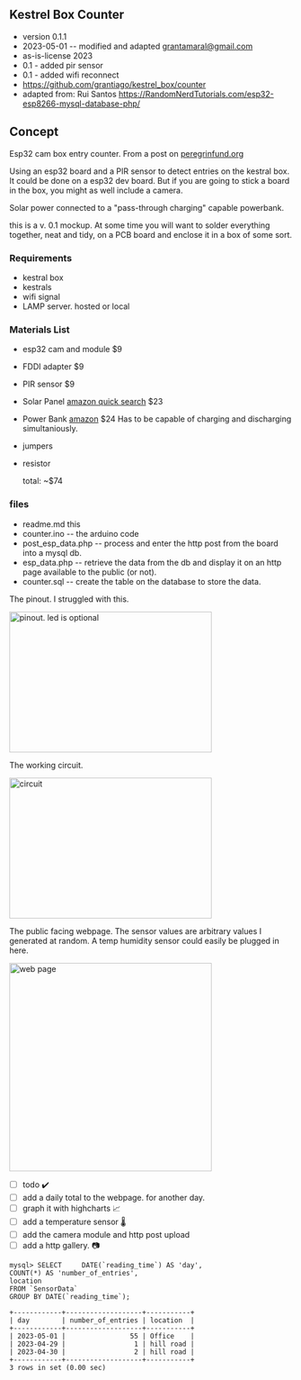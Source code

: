 ## Kestrel Box Counter

* version 0.1.1 
* 2023-05-01 -- modified and adapted grantamaral@gmail.com
* as-is-license 2023
* 0.1 - added pir sensor
* 0.1 - added wifi reconnect
* https://github.com/grantiago/kestrel_box/counter
* adapted from: Rui Santos https://RandomNerdTutorials.com/esp32-esp8266-mysql-database-php/

## Concept

Esp32 cam box entry counter. From a post on [peregrinfund.org](https://hub.peregrinefund.org/forum/akp-general-discussion/kestrel-box-entry-counter) 

Using an esp32 board and a PIR sensor to detect entries on the kestral box. It could be done on a esp32 dev board. But if you are going to stick a board in the box, you might as well include a camera. 

Solar power connected to a "pass-through charging" capable powerbank. 

this is a v. 0.1 mockup. At some time you will want to solder everything together, neat and tidy, on a PCB board and enclose it in a box of some sort.

### Requirements

* kestral box
* kestrals
* wifi signal
* LAMP server. hosted or local

### Materials List

* esp32 cam and module $9
* FDDI adapter $9
* PIR sensor $9
* Solar Panel [amazon quick search](<https://www.amazon.com/dp/B09CYWCCCY/ref=vp_d_ac_d_vp_sub_hr_lb_reg_pd?_encoding=UTF8&th=1>) $23
* Power Bank [amazon](https://www.amazon.com/EnergyQC-Pilot-X7-Portable-Flashlight/dp/B09Z6R1TZG/?_encoding=UTF8&th=1) $24 Has to be capable of charging and discharging simultaniously.
* jumpers
* resistor

    total: ~$74

### files

* readme.md this
* counter.ino -- the arduino code
* post_esp_data.php -- process and enter the http post from the board into a mysql db.
* esp_data.php -- retrieve the data from the db and display it on an http page available to the public (or not).
* counter.sql -- create the table on the database to store the data.

The pinout. I struggled with this. 

<img src="https://raw.githubusercontent.com/grantiago/kestrel_box/main/counter/images/counter_pinout.png" alt="pinout. led is optional" title="pinout" width="360px" height="250px">

The working circuit.

<img src="https://raw.githubusercontent.com/grantiago/kestrel_box/main/counter/images/working_circuit.jpg" alt="circuit" title="circuit" width="360px" height="250px">

The public facing webpage. The sensor values are arbitrary values I generated at random. A temp humidity sensor could easily be plugged in here. 

<img src="https://raw.githubusercontent.com/grantiago/kestrel_box/main/counter/images/web_page.png" alt="web page" title="web page" width="360px" height="370px">

- [ ] todo ✔️
- [ ] add a daily total to the webpage. for another day.
- [ ] graph it with highcharts 📈
- [ ] add a temperature sensor 🌡️
- [ ] add the camera module and http post upload
- [ ] add a http gallery. 📷

```
mysql> SELECT     DATE(`reading_time`) AS 'day',  
COUNT(*) AS 'number_of_entries', 
location 
FROM `SensorData` 
GROUP BY DATE(`reading_time`);

+------------+-------------------+-----------+
| day        | number_of_entries | location  |
+------------+-------------------+-----------+
| 2023-05-01 |                55 | Office    |
| 2023-04-29 |                 1 | hill road |
| 2023-04-30 |                 2 | hill road |
+------------+-------------------+-----------+
3 rows in set (0.00 sec)

```
